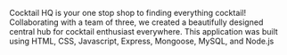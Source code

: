 Cocktail HQ is your one stop shop to finding everything cocktail! Collaborating with a team of three, we created a beautifully designed central hub for cocktail enthusiast everywhere. This application was built using HTML, CSS, Javascript, Express, Mongoose, MySQL, and Node.js

